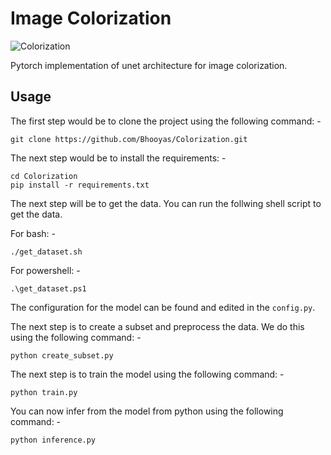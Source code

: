 # Image Colorization

![Colorization](https://socialify.git.ci/Bhooyas/Colorization/image?font=KoHo&language=1&name=1&owner=1&pattern=Circuit%20Board&stargazers=1&theme=Auto)

Pytorch implementation of unet architecture for image colorization.

## Usage

The first step would be to clone the project using the following command: -
```
git clone https://github.com/Bhooyas/Colorization.git
```

The next step would be to install the requirements: -
```
cd Colorization
pip install -r requirements.txt
```

The next step will be to get the data. You can run the follwing shell script to get the data.

For bash: -
```
./get_dataset.sh
```

For powershell: -
```
.\get_dataset.ps1
```

The configuration for the model can be found and edited in the `config.py`.

The next step is to create a subset and preprocess the data. We do this using the following command: -
```
python create_subset.py
```

The next step is to train the model using the following command: -
```
python train.py
```

You can now infer from the model from python using the following command: -
```
python inference.py
```
